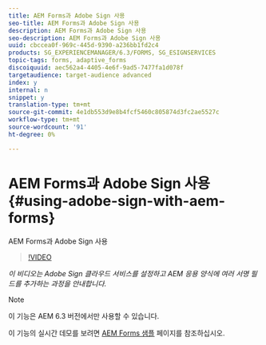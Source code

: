 ```yaml
---
title: AEM Forms과 Adobe Sign 사용
seo-title: AEM Forms과 Adobe Sign 사용
description: AEM Forms과 Adobe Sign 사용
seo-description: AEM Forms과 Adobe Sign 사용
uuid: cbccea0f-969c-445d-9390-a236bb1fd2c4
products: SG_EXPERIENCEMANAGER/6.3/FORMS, SG_ESIGNSERVICES
topic-tags: forms, adaptive_forms
discoiquuid: aec562a4-4405-4e6f-9ad5-7477fa1d078f
targetaudience: target-audience advanced
index: y
internal: n
snippet: y
translation-type: tm+mt
source-git-commit: 4e1db553d9e8b4fcf5460c805874d3fc2ae5527c
workflow-type: tm+mt
source-wordcount: '91'
ht-degree: 0%

---
```



# AEM Forms과 Adobe Sign 사용{#using-adobe-sign-with-aem-forms}

AEM Forms과 Adobe Sign 사용

>[!VIDEO](https://video.tv.adobe.com/v/18696?quality=9&learn=on)

*이 비디오는 Adobe Sign 클라우드 서비스를 설정하고 AEM 응용 양식에 여러 서명 필드를 추가하는 과정을 안내합니다.*

>[!NOTE]
>
>이 기능은 AEM 6.3 버전에서만 사용할 수 있습니다.

이 기능의 실시간 데모를 보려면 [AEM Forms 샘플](https://forms.enablementadobe.com/content/samples/samples.html?query=0) 페이지를 참조하십시오.
